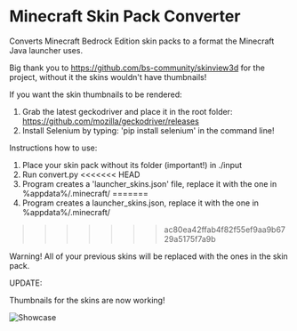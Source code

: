 # Minecraft Skin Pack Converter

Converts Minecraft Bedrock Edition skin packs to a format the Minecraft Java launcher uses.

Big thank you to https://github.com/bs-community/skinview3d
for the project, without it the skins wouldn't have thumbnails!

If you want the skin thumbnails to be rendered:
1. Grab the latest geckodriver and place it in the root folder:
    https://github.com/mozilla/geckodriver/releases
2. Install Selenium by typing: 'pip install selenium' in the command line!

Instructions how to use:
1. Place your skin pack without its folder (important!) in ./input
2. Run convert.py
<<<<<<< HEAD
3. Program creates a 'launcher_skins.json' file, replace it with the one in %appdata%/.minecraft/
=======
3. Program creates a launcher_skins.json, replace it with the one in %appdata%/.minecraft/
>>>>>>> ac80ea42ffab4f82f55ef9aa9b6729a5175f7a9b

Warning! All of your previous skins will be replaced with the ones in the skin pack.


UPDATE:

Thumbnails for the skins are now working!
  
 
 ![Showcase](https://i.ibb.co/41yPqsc/Minecraft-Launcher-2-Oo-Jwouiw-G.png)
